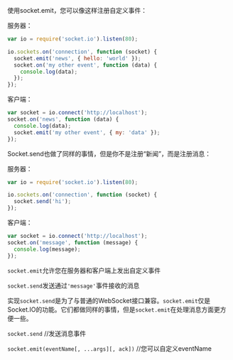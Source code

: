 使用socket.emit，您可以像这样注册自定义事件：

服务器：

```javascript
var io = require('socket.io').listen(80);

io.sockets.on('connection', function (socket) {
  socket.emit('news', { hello: 'world' });
  socket.on('my other event', function (data) {
    console.log(data);
  });
});
```

客户端：

```javascript
var socket = io.connect('http://localhost');
socket.on('news', function (data) {
  console.log(data);
  socket.emit('my other event', { my: 'data' });
});
```

Socket.send也做了同样的事情，但是你不是注册“新闻”，而是注册消息：

服务器：

```javascript
var io = require('socket.io').listen(80);

io.sockets.on('connection', function (socket) {
  socket.send('hi');
});
```

客户端：

```javascript
var socket = io.connect('http://localhost');
socket.on('message', function (message) {
  console.log(message);
});
```

`socket.emit`允许您在服务器和客户端上发出自定义事件

`socket.send`发送通过`'message'`事件接收的消息

实现`socket.send`是为了与普通的WebSocket接口兼容。`socket.emit`仅是Socket.IO的功能。它们都做同样的事情，但是`socket.emit`在处理消息方面更方便一些。

`socket.send` //发送消息事件

`socket.emit(eventName[, ...args][, ack])` //您可以自定义eventName